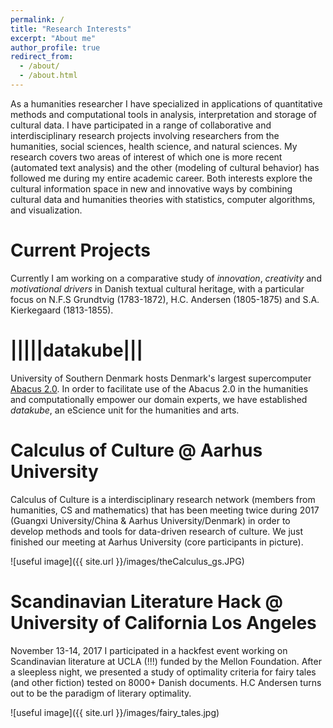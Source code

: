 ```yaml
---
permalink: /
title: "Research Interests"
excerpt: "About me"
author_profile: true
redirect_from:
  - /about/
  - /about.html
---
```


As a humanities researcher I have specialized in applications of quantitative methods and computational tools in analysis, interpretation and storage of cultural data. I have participated in a range of collaborative and interdisciplinary research projects involving researchers from the humanities, social sciences, health science, and natural sciences. My research covers two areas of interest of which one is more recent (automated text analysis) and the other (modeling of cultural behavior) has followed me during my entire academic career. Both interests explore the cultural information space in new and innovative ways by combining cultural data and humanities theories with statistics, computer algorithms, and visualization.


Current Projects
======
Currently I am working on a comparative study of *innovation*, *creativity* and *motivational drivers* in Danish textual cultural heritage, with a particular focus on N.F.S Grundtvig (1783-1872), H.C. Andersen (1805-1875) and S.A. Kierkegaard (1813-1855).


|||||datakube|||
======
University of Southern Denmark hosts Denmark's largest supercomputer [Abacus 2.0](https://abacus.deic.dk/). In order to facilitate use of the Abacus 2.0 in the humanities and computationally empower our domain experts, we have established *datakube*, an eScience unit for the humanities and arts.

Calculus of Culture @ Aarhus University
======
Calculus of Culture is a interdisciplinary research network (members from humanities, CS and mathematics) that has been meeting twice during 2017 (Guangxi University/China & Aarhus University/Denmark) in order to develop methods and tools for data-driven research of culture. We just finished our meeting at Aarhus University (core participants in picture).

![useful image]({{ site.url }}/images/theCalculus_gs.JPG)

Scandinavian Literature Hack @ University of California Los Angeles
======
November 13-14, 2017 I participated in a hackfest event working on Scandinavian literature at UCLA (!!!) funded by the Mellon Foundation. After a sleepless night, we
presented a study of optimality criteria for fairy tales (and other fiction) tested on 8000+ Danish documents. H.C Andersen turns out to be the paradigm of literary optimality.

![useful image]({{ site.url }}/images/fairy_tales.jpg)
